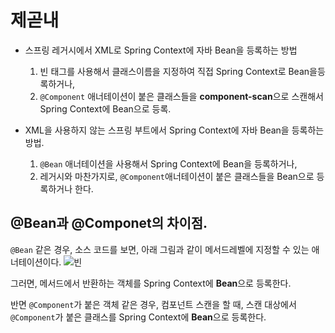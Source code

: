 # 제곧내

* 스프링 레거시에서 XML로 Spring Context에 자바 Bean을 등록하는 방법
  1. 빈 태그를 사용해서 클래스이름을 지정하여 직접 Spring Context로 Bean을등록하거나,
  2. `@Component` 애너테이션이 붙은 클래스들을 **component-scan**으로 스캔해서 Spring Context에 Bean으로 등록.

* XML을 사용하지 않는 스프링 부트에서 Spring Context에 자바 Bean을 등록하는 방법.
  1. `@Bean` 애너테이션을 사용해서 Spring Context에 Bean을 등록하거나,
  2. 레거시와 마찬가지로, `@Component`애너테이션이 붙은 클래스들을 Bean으로 등록하거나 한다.


## @Bean과 @Componet의 차이점.
`@Bean` 같은 경우, 소스 코드를 보면, 아래 그림과 같이 메서드레벨에 지정할 수 있는 애너테이션이다. 
![빈](https://user-images.githubusercontent.com/85716720/202906802-cbff6885-26bd-4f9e-9e0b-6ef8a30b1689.PNG)

그러면, 메서드에서 반환하는 객체를 Spring Context에 **Bean**으로 등록한다.

반면 `@Component`가 붙은 객체 같은 경우, 컴포넌트 스캔을 할 때, 스캔 대상에서 `@Component`가 붙은 클래스를 Spring Context에 **Bean**으로  등록한다.
